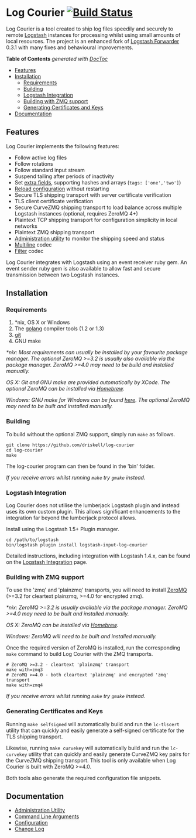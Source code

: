 # Log Courier [![Build Status](https://travis-ci.org/driskell/log-courier.svg?branch=develop)](https://travis-ci.org/driskell/log-courier)

Log Courier is a tool created to ship log files speedily and securely to
remote [Logstash](http://logstash.net) instances for processing whilst using
small amounts of local resources. The project is an enhanced fork of
[Logstash Forwarder](https://github.com/elasticsearch/logstash-forwarder) 0.3.1
with many fixes and behavioural improvements.

<!-- START doctoc generated TOC please keep comment here to allow auto update -->
<!-- DON'T EDIT THIS SECTION, INSTEAD RE-RUN doctoc TO UPDATE -->
**Table of Contents**  *generated with [DocToc](http://doctoc.herokuapp.com/)*

- [Features](#features)
- [Installation](#installation)
  - [Requirements](#requirements)
  - [Building](#building)
  - [Logstash Integration](#logstash-integration)
  - [Building with ZMQ support](#building-with-zmq-support)
  - [Generating Certificates and Keys](#generating-certificates-and-keys)
- [Documentation](#documentation)

<!-- END doctoc generated TOC please keep comment here to allow auto update -->

## Features

Log Courier implements the following features:

* Follow active log files
* Follow rotations
* Follow standard input stream
* Suspend tailing after periods of inactivity
* Set [extra fields](docs/Configuration.md#fields), supporting hashes and arrays
(`tags: ['one','two']`)
* [Reload configuration](docs/Configuration.md#reloading) without restarting
* Secure TLS shipping transport with server certificate verification
* TLS client certificate verification
* Secure CurveZMQ shipping transport to load balance across multiple Logstash
instances (optional, requires ZeroMQ 4+)
* Plaintext TCP shipping transport for configuration simplicity in local networks
* Plaintext ZMQ shipping transport
* [Administration utility](docs/AdministrationUtility.md) to monitor the
shipping speed and status
* [Multiline](docs/codecs/Multiline.md) codec
* [Filter](docs/codecs/Filter.md) codec

Log Courier integrates with Logstash using an event receiver ruby gem. An event
sender ruby gem is also available to allow fast and secure transmission between
two Logstash instances.

## Installation

### Requirements

1. \*nix, OS X or Windows
1. The [golang](http://golang.org/doc/install) compiler tools (1.2 or 1.3)
1. [git](http://git-scm.com)
1. GNU make

*\*nix: Most requirements can usually be installed by your favourite package
manager. The optional ZeroMQ >=3.2 is usually also available via the package
manager. ZeroMQ >=4.0 may need to be build and installed manually.*

*OS X: Git and GNU make are provided automatically by XCode. The optional ZeroMQ
can be installed via [Homebrew](http://brew.sh).*

*Windows: GNU make for Windows can be found
[here](http://gnuwin32.sourceforge.net/packages/make.htm). The optional ZeroMQ
may need to be built and installed manually.*

### Building

To build without the optional ZMQ support, simply run `make` as
follows.

	git clone https://github.com/driskell/log-courier
	cd log-courier
	make

The log-courier program can then be found in the 'bin' folder.

*If you receive errors whilst running `make` try `gmake` instead.*

### Logstash Integration

Log Courier does not utilise the lumberjack Logstash plugin and instead uses its
own custom plugin. This allows significant enhancements to the integration far
beyond the lumberjack protocol allows.

Install using the Logstash 1.5+ Plugin manager.

	cd /path/to/logstash
	bin/logstash plugin install logstash-input-log-courier

Detailed instructions, including integration with Logstash 1.4.x, can be found
on the [Logstash Integration](docs/LogstashIntegration.md) page.

### Building with ZMQ support

To use the 'zmq' and 'plainzmq' transports, you will need to install
[ZeroMQ](http://zeromq.org/intro:get-the-software) (>=3.2 for cleartext
plainzmq, >=4.0 for encrypted zmq).

*\*nix: ZeroMQ >=3.2 is usually available via the package manager. ZeroMQ >=4.0
may need to be built and installed manually.*

*OS X: ZeroMQ can be installed via [Homebrew](http://brew.sh).*

*Windows: ZeroMQ will need to be built and installed manually.*

Once the required version of ZeroMQ is installed, run the corresponding `make`
command to build Log Courier with the ZMQ transports.

	# ZeroMQ >=3.2 - cleartext 'plainzmq' transport
	make with=zmq3
	# ZeroMQ >=4.0 - both cleartext 'plainzmq' and encrypted 'zmq' transport
	make with=zmq4

*If you receive errors whilst running `make` try `gmake` instead.*

### Generating Certificates and Keys

Running `make selfsigned` will automatically build and run the `lc-tlscert`
utility that can quickly and easily generate a self-signed certificate for the
TLS shipping transport.

Likewise, running `make curvekey` will automatically build and run the
`lc-curvekey` utility that can quickly and easily generate CurveZMQ key pairs
for the CurveZMQ shipping transport. This tool is only available when Log
Courier is built with ZeroMQ >=4.0.

Both tools also generate the required configuration file snippets.

## Documentation

* [Administration Utility](docs/AdministrationUtility.md)
* [Command Line Arguments](docs/CommandLineArguments.md)
* [Configuration](docs/Configuration.md)
* [Change Log](docs/ChangeLog.md)
